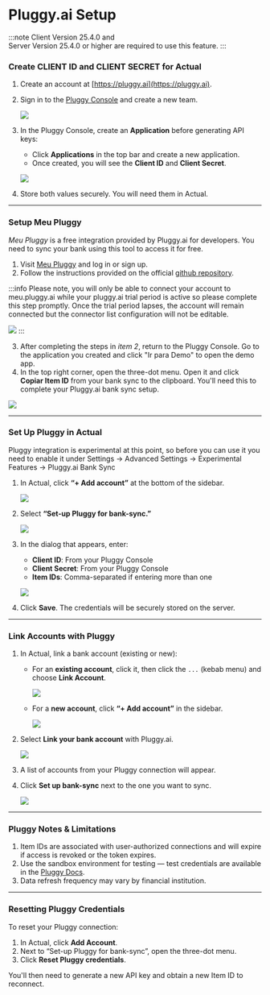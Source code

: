 # Pluggy.ai Setup

:::note
Client Version 25.4.0 and  
Server Version 25.4.0 or higher are required to use this feature.
:::

### Create CLIENT ID and CLIENT SECRET for Actual

1. Create an account at [https://pluggy.ai](https://pluggy.ai).
2. Sign in to the [Pluggy Console](https://console.pluggy.ai/) and create a new team.

    ![](/static/img/connecting-your-bank/pluggy-console-01.png)

3. In the Pluggy Console, create an **Application** before generating API keys:
   - Click **Applications** in the top bar and create a new application.
   - Once created, you will see the **Client ID** and **Client Secret**.

    ![](/static/img/connecting-your-bank/pluggy-console-02.png)

4. Store both values securely. You will need them in Actual.

---

### Setup Meu Pluggy

*Meu Pluggy* is a free integration provided by Pluggy.ai for developers. You need to sync your bank using this tool to access it for free.

1. Visit [Meu Pluggy](https://meu.pluggy.ai) and log in or sign up.
2. Follow the instructions provided on the official [github repository](https://github.com/pluggyai/meu-pluggy).

:::info
Please note, you will only be able to connect your account to meu.pluggy.ai while your pluggy.ai trial period is active so please complete this step promptly. Once the trial period lapses, the account will remain connected but the connector list configuration will not be editable.

![](/static/img/connecting-your-bank/pluggy-trial-warning.png)
:::

3. After completing the steps in *item 2*, return to the Pluggy Console. Go to the application you created and click "Ir para Demo" to open the demo app.
4. In the top right corner, open the three-dot menu. Open it and click **Copiar Item ID** from your bank sync to the clipboard. You'll need this to complete your Pluggy.ai bank sync setup.

![](/static/img/connecting-your-bank/pluggy-console-03.png)

---

### Set Up Pluggy in Actual

Pluggy integration is experimental at this point, so before you can use it you need to enable it under Settings -> Advanced Settings -> Experimental Features -> Pluggy.ai Bank Sync

1. In Actual, click **“+ Add account”** at the bottom of the sidebar.

    ![](/static/img/connecting-your-bank/connecting-your-bank-02.png)

2. Select **“Set-up Pluggy for bank-sync.”**

    ![](/static/img/connecting-your-bank/pluggy-setup-modal-setup.png)

3. In the dialog that appears, enter:
   - **Client ID**: From your Pluggy Console
   - **Client Secret**: From your Pluggy Console
   - **Item IDs**: Comma-separated if entering more than one

    ![](/static/img/connecting-your-bank/pluggy-setup-modal.png)

4. Click **Save**. The credentials will be securely stored on the server.

---

### Link Accounts with Pluggy

1. In Actual, link a bank account (existing or new):
   - For an **existing account**, click it, then click the `...` (kebab menu) and choose **Link Account**.

     ![](/static/img/connecting-your-bank/connecting-your-bank-01.png)

   - For a **new account**, click **“+ Add account”** in the sidebar.

     ![](/static/img/connecting-your-bank/connecting-your-bank-02.png)

2. Select **Link your bank account** with Pluggy.ai.

    ![](/static/img/connecting-your-bank/pluggy-setup-add-account.png)

3. A list of accounts from your Pluggy connection will appear.
4. Click **Set up bank-sync** next to the one you want to sync.

    ![](/static/img/connecting-your-bank/pluggy-setup-modal-link-account.png)

---

### Pluggy Notes & Limitations

1. Item IDs are associated with user-authorized connections and will expire if access is revoked or the token expires.
2. Use the sandbox environment for testing — test credentials are available in the [Pluggy Docs](https://docs.pluggy.ai/docs/quick-pluggy-introduction#sandbox-environment).
3. Data refresh frequency may vary by financial institution.

---

### Resetting Pluggy Credentials

To reset your Pluggy connection:

1. In Actual, click **Add Account**.
2. Next to “Set-up Pluggy for bank-sync”, open the three-dot menu.
3. Click **Reset Pluggy credentials**.

You'll then need to generate a new API key and obtain a new Item ID to reconnect.
